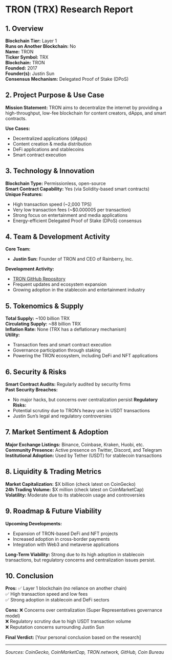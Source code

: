# TRON (TRX) Research Report

## 1. Overview
**Blockchain Tier:** Layer 1  
**Runs on Another Blockchain:** No  
**Name:** TRON  
**Ticker Symbol:** TRX  
**Blockchain:** TRON  
**Founded:** 2017  
**Founder(s):** Justin Sun  
**Consensus Mechanism:** Delegated Proof of Stake (DPoS)  

## 2. Project Purpose & Use Case
**Mission Statement:** 
TRON aims to decentralize the internet by providing a high-throughput, low-fee blockchain for content creators, dApps, and smart contracts.

**Use Cases:**
- Decentralized applications (dApps)
- Content creation & media distribution
- DeFi applications and stablecoins
- Smart contract execution

## 3. Technology & Innovation
**Blockchain Type:** Permissionless, open-source  
**Smart Contract Capability:** Yes (via Solidity-based smart contracts)  
**Unique Features:**
- High transaction speed (~2,000 TPS)
- Very low transaction fees (~$0.000005 per transaction)
- Strong focus on entertainment and media applications
- Energy-efficient Delegated Proof of Stake (DPoS) consensus

## 4. Team & Development Activity
**Core Team:**
- **Justin Sun:** Founder of TRON and CEO of Rainberry, Inc.

**Development Activity:**
- [TRON GitHub Repository](https://github.com/tronprotocol)
- Frequent updates and ecosystem expansion
- Growing adoption in the stablecoin and entertainment industry

## 5. Tokenomics & Supply
**Total Supply:** ~100 billion TRX  
**Circulating Supply:** ~88 billion TRX  
**Inflation Rate:** None (TRX has a deflationary mechanism)  
**Utility:**
- Transaction fees and smart contract execution
- Governance participation through staking
- Powering the TRON ecosystem, including DeFi and NFT applications

## 6. Security & Risks
**Smart Contract Audits:** Regularly audited by security firms  
**Past Security Breaches:**
- No major hacks, but concerns over centralization persist
**Regulatory Risks:**
- Potential scrutiny due to TRON’s heavy use in USDT transactions
- Justin Sun’s legal and regulatory controversies

## 7. Market Sentiment & Adoption
**Major Exchange Listings:** Binance, Coinbase, Kraken, Huobi, etc.  
**Community Presence:** Active presence on Twitter, Discord, and Telegram  
**Institutional Adoption:** Used by Tether (USDT) for stablecoin transactions

## 8. Liquidity & Trading Metrics
**Market Capitalization:** $X billion (check latest on CoinGecko)  
**24h Trading Volume:** $X million (check latest on CoinMarketCap)  
**Volatility:** Moderate due to its stablecoin usage and controversies

## 9. Roadmap & Future Viability
**Upcoming Developments:**
- Expansion of TRON-based DeFi and NFT projects
- Increased adoption in cross-border payments
- Integration with Web3 and metaverse applications

**Long-Term Viability:** Strong due to its high adoption in stablecoin transactions, but regulatory concerns and centralization issues persist.

## 10. Conclusion
**Pros:**
✅ Layer 1 blockchain (no reliance on another chain)  
✅ High transaction speed and low fees  
✅ Strong adoption in stablecoin and DeFi sectors  

**Cons:**
❌ Concerns over centralization (Super Representatives governance model)  
❌ Regulatory scrutiny due to high USDT transaction volume  
❌ Reputation concerns surrounding Justin Sun  

**Final Verdict:** [Your personal conclusion based on the research]

---

*Sources: CoinGecko, CoinMarketCap, TRON.network, GitHub, Coin Bureau*
